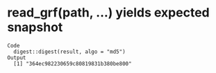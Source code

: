 # read_grf(path, ...) yields expected snapshot

    Code
      digest::digest(result, algo = "md5")
    Output
      [1] "364ec982230659c80819831b380be800"

